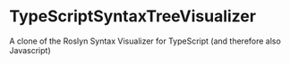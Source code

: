 # TypeScriptSyntaxTreeVisualizer
A clone of the Roslyn Syntax Visualizer for TypeScript (and therefore also Javascript)
